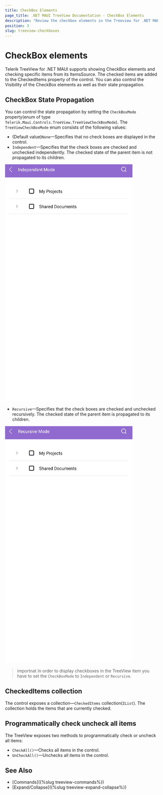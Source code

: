```yaml
---
title: CheckBox Elements
page_title: .NET MAUI TreeView Documentation - CheckBox Elements
description: "Review the checkbox elements in the Treeview for .NET MAUI."
position: 3
slug: treeview-checkboxes
---
```


# CheckBox elements

Telerik TreeView for .NET MAUI supports showing CheckBox elements and checking specific items from its ItemsSource. The checked items are added to the CheckedItems property of the control. You can also control the Visibility of the CheckBox elements as well as their state propagation.

## CheckBox State Propagation

You can control the state propagation by setting the `CheckBoxMode` property(enum of type `Telerik.Maui.Controls.TreeView.TreeViewCheckBoxMode`). The `TreeViewCheckBoxMode` enum consists of the following values:

* (Default value)`None`&mdash;Specifies that no check boxes are displayed in the control.
* `Independent`&mdash;Specifies that the check boxes are checked and unchecked independently. The checked state of the parent item is not propagated to its children.

![.NET MAUI TreeView Independent Mode](images/treeview-independent-mode.gif)

* `Recursive`&mdash;Specifies that the check boxes are checked and unchecked recursively. The checked state of the parent item is propagated to its children.

![.NET MAUI TreeView Recursive Mode](images/treeview-recursive-mode.gif)

>importnat In order to display checkboxes in the TreeView item you have to set the `CheckBoxMode` to `Independent` or `Recursive`.

## CheckedItems collection

The control exposes a collection&mdash;`CheckedItems` collection(`IList`). The collection holds the items that are currently checked.

## Programmatically check uncheck all items

The TreeView exposes two methods to programmatically check or uncheck all items:

* `CheckAll()`&mdash;Checks all items in the control.
* `UnCheckAll()`&mdash;Unchecks all items in the control.

## See Also

* [Commands]({%slug treeview-commands%})
* [Expand/Collapse]({%slug treeview-expand-collapse%})
